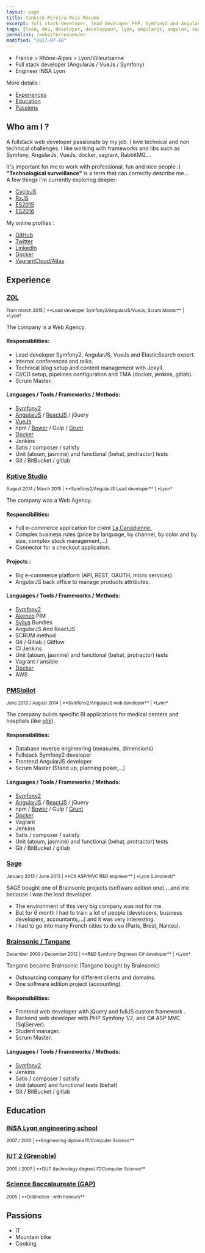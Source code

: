```yaml
---
layout: page
title: Yannick Pereira-Reis Resume
excerpt: full stack developer, lead developer PHP, Symfony2 and AngularJs in Lyon, I work and play with tools like Elasticsearch, Vagrant, Ansible, Docker.
tags: [lead, dev, developer, developpeur, lyon, angularjs, angular, vuejs, symfony, php, mysql, elasticsearch, kibana, Symfony 2, Symfony 3, docker, vagrant, composer, AWS, Jenkins, Satis, Scrum, Git/Gitlab, Atoum, Jasmine, Behat, Protractor, sirene]
permalink: /website/resume/en
modified: "2017-07-18"
---
```


* France > Rhône-Alpes > Lyon/Villeurbanne
* Full stack developer (AngularJs / VueJs / Symfony)
* Engineer INSA Lyon

More details :

* [Experiences](#xp)
* [Education](#education)
* [Passions](#passions)

## Who am I ?

A fullstack web developer passionate by my job. I love technical and non technical challenges.
I like working with frameworks and libs such as Symfony, AngularJs, VueJs, docker, vagrant, RabbitMQ,...

It's important for me to work with professional, fun and nice people :)  
**"Technological surveillance"** is a term that can correctly describe me...  
A few things I'm currently exploring deeper:

* [CycleJS](http://cycle.js.org/)
* [RxJS](https://github.com/Reactive-Extensions/RxJS)
* [ES2015](https://babeljs.io/docs/learn-es2015/)
* [ES2016](http://benmccormick.org/2015/09/14/es5-es6-es2016-es-next-whats-going-on-with-javascript-versioning/)

My online profiles :

* [GitHub](https://github.com/ypereirareis)
* [Twitter](https://twitter.com/yannickpr69)
* [LinkedIn](https://fr.linkedin.com/in/yannickpereirareis)
* [Docker](https://hub.docker.com/u/ypereirareis/)
* [VagrantCloud/Atlas](https://atlas.hashicorp.com/ypereirareis)

<a id="xp"></a>

## **Experience**

### [ZOL](http://www.zol.fr)

<small>
From march 2015 |
**Lead developer Symfony2/AngularJS/VueJs, Scrum Master** |
*Lyon*
</small>

The company is a Web Agency.

#### Responsibilities:

* Lead developer Symfony2, AngularJS, VueJs and ElasticSearch expert.
* Internal conferences and talks.
* Technical blog setup and content management with Jekyll.
* CI/CD setup, pipelines configuration and TMA (docker, jenkins, gitlab).
* Scrum Master.

#### Languages / Tools / Frameworks / Methods:

* [Symfony2](http://symfony.com/)
* [AngularJS](https://angularjs.org/) / [ReactJS](http://facebook.github.io/react/) / jQuery
* [VueJs](https://vuejs.org/)
* npm / [Bower](http://bower.io/) / Gulp / [Grunt](http://gruntjs.com/)
* [Docker](https://www.docker.com/)
* Jenkins
* Satis / composer / satisfy
* Unit (atoum, jasmine) and functional (behat, protractor) tests
* Git / BitBucket / gitlab


### [Kptive Studio](http://kptivestudio.com/fr/)

<small>
August 2014 / March 2015 |
**Symfony2/AngularJS Lead developer** |
*Lyon*
</small>

The company was a Web Agency.

#### Responsibilities:

* Full e-commerce application for client [La Canadienne.](https://www.la-canadienne.com/)
* Complex business rules (price by language, by channel, by color and by size, complex stock management,...)
* Connector for a checkout application.

#### Projects :

* Big e-commerce platform (API, REST, OAUTH, micro services).
* AngularJS back office to manage products attributes.

#### Languages / Tools / Frameworks / Methods:

* [Symfony2](http://symfony.com/)
* [Akeneo](http://www.akeneo.com/) PIM 
* [Sylius](http://sylius.org/) Bundles 
* AngularJS And ReactJS
* SCRUM method
* Git / Gitlab / Gitflow
* CI Jenkins
* Unit (atoum, jasmine) and functional (behat, protractor) tests
* Vagrant / ansible
* [Docker](https://www.docker.com/)
* AWS

### [PMSIpilot](http://www.psih.fr/fr/)

<small>
June 2013 / August 2014 |
**Symfony2/AngularJS web developer** |
*Lyon*
</small>

The company builds specific BI applications for medical centers and hospitals (like [qlik](http://www.qlik.com/us/solutions/industries/healthcare)).

#### Responsibilities:

* Database reverse engineering (measures, dimensions)
* Fullstack Symfony2 developer
* Frontend AngularJS developer
* Scrum Master (Stand up, planning poker,...)

#### Languages / Tools / Frameworks / Methods:

* [Symfony2](http://symfony.com/)
* [AngularJS](https://angularjs.org/) / [ReactJS](http://facebook.github.io/react/) / jQuery
* npm / [Bower](http://bower.io/) / Gulp / [Grunt](http://gruntjs.com/)
* [Docker](https://www.docker.com/)
* Vagrant
* Jenkins
* Satis / composer / satisfy
* Unit (atoum, jasmine) and functional (behat, protractor) tests
* Git / BitBucket / gitlab

### [Sage](http://www.sage.fr/fr)

<small>
January 2013 / June 2013 |
**C# ASP/MVC R&D engineer** |
*Lyon (Limonest)*
</small>

SAGE bought one of Brainsonic projects (software edition one) ...and me because I was the lead developer

* The environment of this very big company was not for me.  
* But for 6 month I had to train a lot of people (developers, business developers, accountants,...) and it was very interesting.
* I had to go into many French cities to do so (Paris, Brest, Nantes).

### [Brainsonic / Tangane](http://www.brainsonic.com/)

<small>
December 2009 / December 2012 |
**R&D Symfony Engineer/ C# developer** |
*Lyon*
</small>

Tangane became Brainsonic (Tangane bought by Brainsonic)

* Outsourcing company for different clients and domains.
* One software edition project (accounting).

#### Responsibilities:

* Frontend web developer with jQuery and fullJS custom framework .
* Backend web developer with PHP Symfony 1/2, and C# ASP MVC (SqlServer).
* Student manager.
* Scrum Master.

#### Languages / Tools / Frameworks / Methods:

* [Symfony2](http://symfony.com/)
* Jenkins
* Satis / composer / satisfy
* Unit (atoum) and functional tests (behat)
* Git / BitBucket / gitlab

<a id="education"></a>

## **Education**

### [INSA Lyon engineering school](http://www.insa-lyon.fr/)

<small>
2007 / 2010 |
**Engineering diploma IT/Computer Science**
</small>

### [IUT 2 (Grenoble)](http://www.iut2.upmf-grenoble.fr/)

<small>
2005 / 2007 |
**DUT (technology degree) IT/Computer Science**
</small>

### [Science Baccalaureate (GAP)](http://www.lyc-briand-gap.ac-aix-marseille.fr/spip/)

<small>
2005 |
**Distinction : with honours**
</small>

<a id="passions"></a>

## **Passions**

* IT
* Mountain bike
* Cooking
